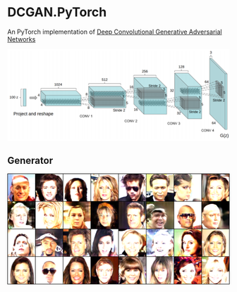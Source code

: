 # DCGAN.PyTorch
An PyTorch implementation of  [Deep Convolutional Generative Adversarial Networks](http://arxiv.org/abs/1511.06434)

![](https://github.com/carpedm20/DCGAN-tensorflow/raw/master/DCGAN.png)


Generator
---

![](data/80k.png)
